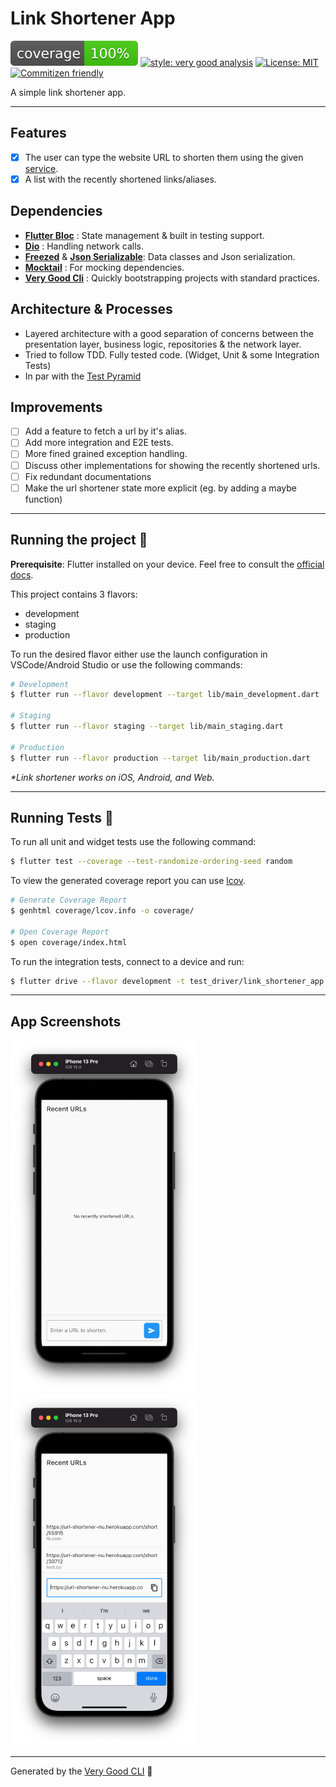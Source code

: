 # Link Shortener App

![coverage][coverage_badge]
[![style: very good analysis][very_good_analysis_badge]][very_good_analysis_link]
[![License: MIT][license_badge]][license_link]
[![Commitizen friendly][commitizen_friendly_badge]][commitizen_friendly_link]

A simple link shortener app.

---

## Features

- [x] The user can type the website URL to shorten them using the given [service][link_shortener_url].
- [x] A list with the recently shortened links/aliases.

## Dependencies

- **[Flutter Bloc][flutter_bloc_link]** : State management & built in testing support.
- **[Dio][dio_link]** : Handling network calls.
- **[Freezed][freezed_link]** & **[Json Serializable][json_serializable_link]**: Data classes and Json serialization.
- **[Mocktail](mocktail_link)** : For mocking dependencies.
- **[Very Good Cli](very_good_cli_link)** : Quickly bootstrapping projects with standard practices.

## Architecture & Processes

- Layered architecture with a good separation of concerns between the presentation layer, business logic, repositories & the network layer.
- Tried to follow TDD. Fully tested code. (Widget, Unit & some Integration Tests)
- In par with the [Test Pyramid][test_pyramid_link]

## Improvements

- [ ] Add a feature to fetch a url by it's alias.
- [ ] Add more integration and E2E tests.
- [ ] More fined grained exception handling.
- [ ] Discuss other implementations for showing the recently shortened urls.
- [ ] Fix redundant documentations
- [ ] Make the url shortener state more explicit (eg. by adding a maybe function)

---

## Running the project 🚀

**Prerequisite**: Flutter installed on your device. Feel free to consult the [official docs][flutter_install_link].

This project contains 3 flavors:

- development
- staging
- production

To run the desired flavor either use the launch configuration in VSCode/Android Studio or use the following commands:

```sh
# Development
$ flutter run --flavor development --target lib/main_development.dart

# Staging
$ flutter run --flavor staging --target lib/main_staging.dart

# Production
$ flutter run --flavor production --target lib/main_production.dart
```

_\*Link shortener works on iOS, Android, and Web._

---

## Running Tests 🧪

To run all unit and widget tests use the following command:

```sh
$ flutter test --coverage --test-randomize-ordering-seed random
```

To view the generated coverage report you can use [lcov](https://github.com/linux-test-project/lcov).

```sh
# Generate Coverage Report
$ genhtml coverage/lcov.info -o coverage/

# Open Coverage Report
$ open coverage/index.html
```

To run the integration tests, connect to a device and run:

```sh
$ flutter drive --flavor development -t test_driver/link_shortener_app.dart
```

---

## App Screenshots

<img src ="images/empty-recents.png" alt="Home/Recents" width = 300> <img src ="images/shortened-urls.png" alt="Shortened Urls" width = 300>

---

Generated by the [Very Good CLI][very_good_cli_link] 🤖

[coverage_badge]: coverage_badge.svg
[commitizen_friendly_badge]: https://img.shields.io/badge/commitizen-friendly-brightgreen.svg
[commitizen_friendly_link]: http://commitizen.github.io/cz-cli/
[dio_link]: https://pub.dev/packages/dio
[empty_recents_image]: images/empty-recents.png
[freezed_link]: https://pub.dev/packages/freezed
[flutter_install_link]: https://docs.flutter.dev/get-started/install
[flutter_bloc_link]: https://pub.dev/publishers/bloclibrary.dev/packages
[json_serializable_link]: https://pub.dev/packages/json_serializable
[license_badge]: https://img.shields.io/badge/license-MIT-blue.svg
[license_link]: https://opensource.org/licenses/MIT
[link_shortener_url]: https://url-shortener-nu.herokuapp.com
[mocktail_link]: https://pub.dev/packages/mocktail
[shortened_urls_image]: images/shortened-urls.png
[test_pyramid_link]: https://martinfowler.com/articles/practical-test-pyramid.html
[very_good_analysis_badge]: https://img.shields.io/badge/style-very_good_analysis-B22C89.svg
[very_good_analysis_link]: https://pub.dev/packages/very_good_analysis
[very_good_cli_link]: https://github.com/VeryGoodOpenSource/very_good_cli
